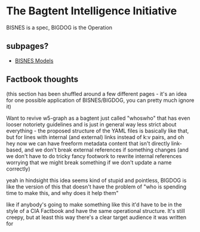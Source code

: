 # The Bagtent Intelligence Initiative

BISNES is a spec, BIGDOG is the Operation

## subpages?

- [BISNES Models](30d8cb66-d06a-4eda-a8f9-d0dce8d4e3f7.md)

## Factbook thoughts

(this section has been shuffled around a few different pages - it's an idea for one possible application of BISNES/BIGDOG, you can pretty much ignore it)

Want to revive w5-graph as a bagtent just called "whoswho" that has even looser notoriety guidelines and is just in general way less strict about everything - the proposed structure of the YAML files is basically like that, but for lines with internal (and external) links instead of k:v pairs, and oh hey now we can have freeform metadata content that isn't directly link-based, and we don't break external references if something changes (and we don't have to do tricky fancy footwork to rewrite internal references worrying that we might break something if we don't update a name correctly)

yeah in hindsight this idea seems kind of stupid and pointless, BIGDOG is like the version of this that doesn't have the problem of "who is spending time to make this, and why does it help them"

like if anybody's going to make something like this it'd have to be in the style of a CIA Factbook and have the same operational structure. It's still creepy, but at least this way there's a clear target audience it was written for
